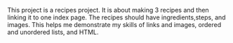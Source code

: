 This project is a recipes project. It is about making 3 recipes and then linking it to one index page. The recipes should have ingredients,steps, and images. This helps me demonstrate my skills of links and images, ordered and unordered lists, and HTML.
